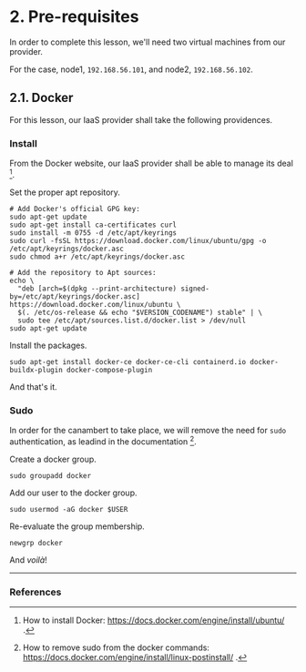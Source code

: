 # 2. Pre-requisites
In order to complete this lesson, we'll need two virtual machines from our provider.

For the case, node1, ```192.168.56.101```, and node2, ```192.168.56.102```.

## 2.1. Docker
For this lesson, our IaaS provider shall take the following providences.

### Install
From the Docker website, our IaaS provider shall be able to manage its deal [^4].

Set the proper apt repository.
```
# Add Docker's official GPG key:
sudo apt-get update
sudo apt-get install ca-certificates curl
sudo install -m 0755 -d /etc/apt/keyrings
sudo curl -fsSL https://download.docker.com/linux/ubuntu/gpg -o /etc/apt/keyrings/docker.asc
sudo chmod a+r /etc/apt/keyrings/docker.asc

# Add the repository to Apt sources:
echo \
  "deb [arch=$(dpkg --print-architecture) signed-by=/etc/apt/keyrings/docker.asc] https://download.docker.com/linux/ubuntu \
  $(. /etc/os-release && echo "$VERSION_CODENAME") stable" | \
  sudo tee /etc/apt/sources.list.d/docker.list > /dev/null
sudo apt-get update
```

Install the packages.
```
sudo apt-get install docker-ce docker-ce-cli containerd.io docker-buildx-plugin docker-compose-plugin
```

And that's it.

### Sudo
In order for the canambert to take place, we will remove the need for ```sudo``` authentication, as leadind in the documentation [^5].

Create a docker group.
```
sudo groupadd docker
```

Add our user to the docker group.
```
sudo usermod -aG docker $USER
```

Re-evaluate the group membership.
```
newgrp docker
```

And *voilà*!

<hr>

### References

[^1]: The Docker webpage, at "What is a container?" resources. Accessed from https://www.docker.com/resources/what-container/ .

[^2]: "What is a container?", p.7 from "Guide 2 Docker & Ansible", 2024-2025.

[^3]: The Docker (Software) Wikipedia page: https://en.wikipedia.org/wiki/Docker_(software) .

[^4]: How to install Docker: https://docs.docker.com/engine/install/ubuntu/ .

[^5]: How to remove sudo from the docker commands: https://docs.docker.com/engine/install/linux-postinstall/ .
